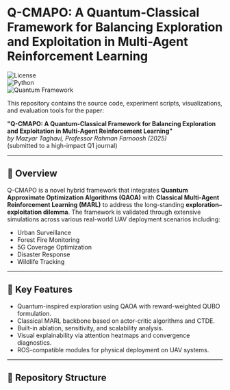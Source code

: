# Q-CMAPO: A Quantum-Classical Framework for Balancing Exploration and Exploitation in Multi-Agent Reinforcement Learning

![License](https://img.shields.io/badge/license-MIT-blue.svg)  
![Python](https://img.shields.io/badge/python-3.9+-brightgreen.svg)  
![Quantum Framework](https://img.shields.io/badge/backend-Qiskit%20%7C%20PennyLane-blueviolet)

This repository contains the source code, experiment scripts, visualizations, and evaluation tools for the paper:

**"Q-CMAPO: A Quantum-Classical Framework for Balancing Exploration and Exploitation in Multi-Agent Reinforcement Learning"**  
*by Mazyar Taghavi, Professor Rahman Farnoosh (2025)*  
(submitted to a high-impact Q1 journal)

---

## 🧠 Overview

Q-CMAPO is a novel hybrid framework that integrates **Quantum Approximate Optimization Algorithms (QAOA)** with **Classical Multi-Agent Reinforcement Learning (MARL)** to address the long-standing **exploration–exploitation dilemma**. The framework is validated through extensive simulations across various real-world UAV deployment scenarios including:

- Urban Surveillance  
- Forest Fire Monitoring  
- 5G Coverage Optimization  
- Disaster Response  
- Wildlife Tracking

---

## 🔬 Key Features

- Quantum-inspired exploration using QAOA with reward-weighted QUBO formulation.
- Classical MARL backbone based on actor-critic algorithms and CTDE.
- Built-in ablation, sensitivity, and scalability analysis.
- Visual explainability via attention heatmaps and convergence diagnostics.
- ROS-compatible modules for physical deployment on UAV systems.

---

## 📁 Repository Structure


